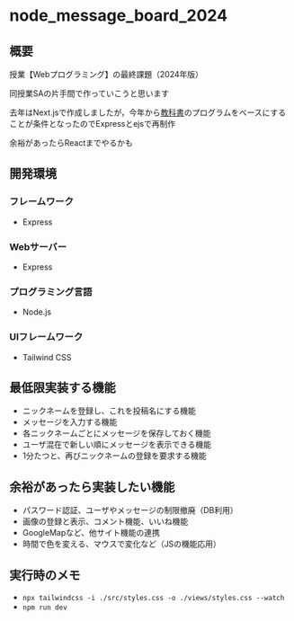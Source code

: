 # node_message_board_2024

## 概要
授業【Webプログラミング】の最終課題（2024年版）

同授業SAの片手間で作っていこうと思います

去年はNext.jsで作成しましたが，今年から[教科書](https://www.shuwasystem.co.jp/book/9784798070285.html)のプログラムをベースにすることが条件となったのでExpressとejsで再制作

余裕があったらReactまでやるかも

## 開発環境
### フレームワーク
- Express
### Webサーバー
- Express
### プログラミング言語
- Node.js
### UIフレームワーク
- Tailwind CSS

## 最低限実装する機能
- ニックネームを登録し、これを投稿名にする機能
- メッセージを入力する機能
- 各ニックネームごとにメッセージを保存しておく機能
- ユーザ混在で新しい順にメッセージを表示できる機能
- 1分たつと、再びニックネームの登録を要求する機能

## 余裕があったら実装したい機能
- パスワード認証、ユーザやメッセージの制限撤廃（DB利用）
- 画像の登録と表示、コメント機能、いいね機能
- GoogleMapなど、他サイト機能の連携
- 時間で色を変える、マウスで変化など（JSの機能応用）

## 実行時のメモ
- `npx tailwindcss -i ./src/styles.css -o ./views/styles.css --watch`
- `npm run dev`